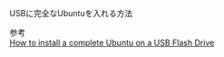 USBに完全なUbuntuを入れる方法

参考  
[How to install a complete Ubuntu on a USB Flash Drive](https://www.fosslinux.com/10212/how-to-install-a-complete-ubuntu-on-a-usb-flash-drive.htm)
